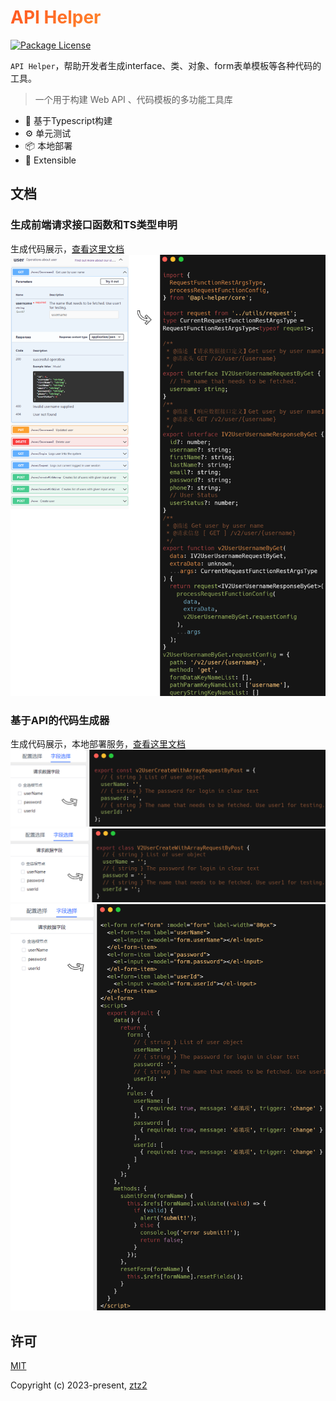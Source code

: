 <h1
    style="background: -webkit-linear-gradient(315deg, rgb(255,87,34) 0%, #fee140 100%);
    background-clip: text;
    -webkit-background-clip: text;
    -webkit-text-fill-color: transparent"
>
    <a href="https://github.com/ztz2/api-helper" target="_blank">
        API Helper
    </a>
</h1>
<p>
    <a href="https://www.npmjs.com/org/api-helper">
        <img src="https://img.shields.io/npm/l/@api-helper/core" alt="Package License" />
    </a>
</p>

`API Helper`，帮助开发者生成interface、类、对象、form表单模板等各种代码的工具。

> 一个用于构建 Web API 、代码模板的多功能工具库

- 💪 基于Typescript构建
- ⚙️ 单元测试
- 📦 本地部署
- 🔌 Extensible

## 文档
### 生成前端请求接口函数和TS类型申明
生成代码展示，[查看这里文档](./packages/cli/README.md)
![](./packages/docs/src/public/images/api-code.png)

### 基于API的代码生成器
生成代码展示，本地部署服务，[查看这里文档](./packages/server/README.md)
![](./packages/docs/src/public/images/map-code.png)
![](./packages/docs/src/public/images/class-code.png)
![](./packages/docs/src/public/images/form-code.png)

## 许可
[MIT](https://opensource.org/licenses/MIT)

Copyright (c) 2023-present, [ztz2](https://github.com/ztz2)
